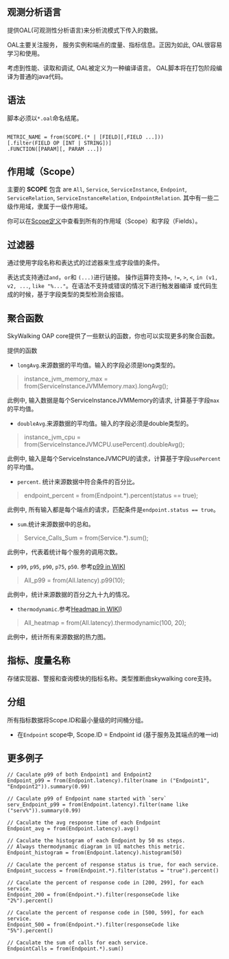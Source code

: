 ## 观测分析语言
提供OAL(可观测性分析语言)来分析流模式下传入的数据。

OAL主要关注服务， 服务实例和端点的度量、指标信息。正因为如此, OAL很容易学习和使用。

考虑到性能、读取和调试, OAL被定义为一种编译语言。
OAL脚本将在打包阶段编译为普通的java代码。

## 语法
脚本必须以`*.oal`命名结尾。

```

METRIC_NAME = from(SCOPE.(* | [FIELD][,FIELD ...]))
[.filter(FIELD OP [INT | STRING])]
.FUNCTION([PARAM][, PARAM ...])
```

## 作用域（Scope）
主要的 **SCOPE** 包含 are `All`, `Service`, `ServiceInstance`, `Endpoint`, `ServiceRelation`, `ServiceInstanceRelation`, `EndpointRelation`.
其中有一些二级作用域，隶属于一级作用域。

你可以在[Scope定义](scope-definitions-cn.md)中查看到所有的作用域（Scope）和字段（Fields）。

## 过滤器
通过使用字段名称和表达式的过滤器来生成字段值的条件。

表达式支持通过`and`，`or`和 `(...)`进行链接。
操作运算符支持`=`, `!=`, `>`, `<`, `in (v1, v2, ...`, `like "%..."`。在语法不支持或错误的情况下进行触发器编译
或代码生成的时候，基于字段类型的类型检测会报错。

## 聚合函数
SkyWalking OAP core提供了一些默认的函数，你也可以实现更多的聚合函数。

提供的函数
- `longAvg`.来源数据的平均值。输入的字段必须是long类型的。
> instance_jvm_memory_max = from(ServiceInstanceJVMMemory.max).longAvg();

此例中, 输入数据是每个ServiceInstanceJVMMemory的请求, 计算基于字段`max`的平均值。

- `doubleAvg`.来源数据的平均值。输入的字段必须是double类型的。
> instance_jvm_cpu = from(ServiceInstanceJVMCPU.usePercent).doubleAvg();

此例中, 输入是每个ServiceInstanceJVMCPU的请求，计算基于字段`usePercent`的平均值。

- `percent`. 统计来源数据中符合条件的百分比。
> endpoint_percent = from(Endpoint.*).percent(status == true);

此例中, 所有输入都是每个端点的请求，匹配条件是`endpoint.status == true`。

- `sum`.统计来源数据中的总和。
> Service_Calls_Sum = from(Service.*).sum();

此例中，代表着统计每个服务的调用次数。

- `p99`, `p95`, `p90`, `p75`, `p50`. 参考[p99 in WIKI](https://en.wikipedia.org/wiki/Percentile)
> All_p99 = from(All.latency).p99(10);

此例中，统计来源数据的百分之九十九的情况。

- `thermodynamic`.参考[Headmap in WIKI](https://en.wikipedia.org/wiki/Heat_map))
> All_heatmap = from(All.latency).thermodynamic(100, 20);

此例中，统计所有来源数据的热力图。

## 指标、度量名称
存储实现器、警报和查询模块的指标名称。类型推断由skywalking core支持。

## 分组
所有指标数据将Scope.ID和最小量级的时间桶分组。

- 在`Endpoint` scope中, Scope.ID = Endpoint id (基于服务及其端点的唯一id)

## 更多例子
```
// Caculate p99 of both Endpoint1 and Endpoint2
Endpoint_p99 = from(Endpoint.latency).filter(name in ("Endpoint1", "Endpoint2")).summary(0.99)

// Caculate p99 of Endpoint name started with `serv`
serv_Endpoint_p99 = from(Endpoint.latency).filter(name like ("serv%")).summary(0.99)

// Caculate the avg response time of each Endpoint
Endpoint_avg = from(Endpoint.latency).avg()

// Caculate the histogram of each Endpoint by 50 ms steps.
// Always thermodynamic diagram in UI matches this metric. 
Endpoint_histogram = from(Endpoint.latency).histogram(50)

// Caculate the percent of response status is true, for each service.
Endpoint_success = from(Endpoint.*).filter(status = "true").percent()

// Caculate the percent of response code in [200, 299], for each service.
Endpoint_200 = from(Endpoint.*).filter(responseCode like "2%").percent()

// Caculate the percent of response code in [500, 599], for each service.
Endpoint_500 = from(Endpoint.*).filter(responseCode like "5%").percent()

// Caculate the sum of calls for each service.
EndpointCalls = from(Endpoint.*).sum()
```
